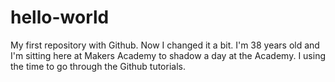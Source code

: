 # hello-world
My first repository with Github. Now I changed it a bit. 
I'm 38 years old and I'm sitting here at Makers Academy to shadow a day at the Academy. I using the time to go through the Github tutorials. 
